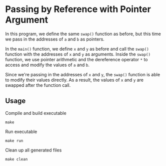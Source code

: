 # Passing by Reference with Pointer Argument

In this program, we define the same `swap()` function as before, but this time we pass in the addresses of `a` and `b` as pointers.

In the `main()` function, we define `x` and `y` as before and call the `swap()` function with the addresses of `x` and `y` as arguments. Inside the `swap()` function, we use pointer arithmetic and the dereference operator `*` to access and modify the values of `a` and `b`.

Since we're passing in the addresses of `x` and `y`, the `swap()` function is able to modify their values directly. As a result, the values of `x` and `y` are swapped after the function call.

## Usage
Compile and build executable
```shell
make
```

Run executable
```shell
make run
```

Clean up all generated files
```shell
make clean
```


